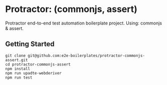 # Protractor: (commonjs, assert)

Protractor end-to-end test automation boilerplate project. Using: commonjs & assert.

## Getting Started

    git clone git@github.com:e2e-boilerplates/protractor-commonjs-assert.git
    cd protractor-commonjs-assert
    npm install
    npm run upadte-webderiver
    npm run test
